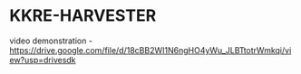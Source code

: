 # KKRE-HARVESTER

video demonstration -https://drive.google.com/file/d/18cBB2WI1N6ngHO4yWu_JLBTtotrWmkqi/view?usp=drivesdk
